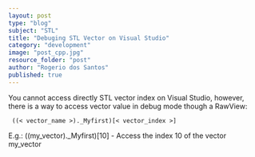 ```yaml
---
layout: post
type: "blog"
subject: "STL"
title: "Debuging STL Vector on Visual Studio"
category: "development"
image: "post_cpp.jpg"
resource_folder: "post"
author: "Rogerio dos Santos"
published: true
---
```


You cannot access directly STL vector index on Visual Studio, however, there is a way to access vector value in debug mode though a RawView:

     ((< vector_name >)._Myfirst)[< vector_index >]

E.g.: ((my_vector)._Myfirst)[10] - Access the index 10 of the vector my_vector